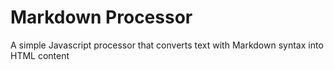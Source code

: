 # Markdown Processor
A simple Javascript processor that converts text with Markdown syntax into HTML content